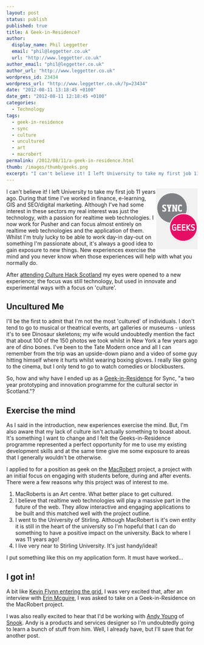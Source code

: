 ```yaml
---
layout: post
status: publish
published: true
title: A Geek-in-Residence?
author:
  display_name: Phil Leggetter
  email: "phil@leggetter.co.uk"
  url: "http://www.leggetter.co.uk"
author_email: "phil@leggetter.co.uk"
author_url: "http://www.leggetter.co.uk"
wordpress_id: 23434
wordpress_url: "http://www.leggetter.co.uk/?p=23434"
date: "2012-08-11 13:18:45 +0100"
date_gmt: "2012-08-11 12:18:45 +0100"
categories:
  - Technology
tags:
  - geek-in-residence
  - sync
  - culture
  - uncultured
  - art
  - macrobert
permalink: /2012/08/11/a-geek-in-residence.html
thumb: /images/thumb/geeks.png
excerpt: "I can't believe it! I left University to take my first job 11 years ago. During that time I've worked in finance, e-learning, GIS and SEO/digital marketing. Although I've had some interest in these sectors my real interest was just the technology, with a passion for realtime web technologies. I now work for Pusher and can focus almost entirely on realtime web technologies and the application of them. Whilst I'm truly lucky to be able to work day-in day-out on something I'm passionate about, it's always a good idea to gain exposure to new things. New experiences exercise the mind and you never know when those experiences will help with what you normally do."
---
```


<p><img src="/images/thumb/geeks.png" alt="Geeks" align="right" /></p>
<p>I can't believe it! I left University to take my first job 11 years ago. During that time I've worked in finance, e-learning, GIS and SEO/digital marketing. Although I've had some interest in these sectors my real interest was just the technology, with a passion for realtime web technologies. I now work for Pusher and can focus almost entirely on realtime web technologies and the application of them. Whilst I'm truly lucky to be able to work day-in day-out on something I'm passionate about, it's always a good idea to gain exposure to new things. New experiences exercise the mind and you never know when those experiences will help with what you normally do.</p>
<p>After <a href="http://blog.pusher.com/2012/5/3/shakey-has-it-all-realtime-mobile-browser-and-user-audience-engagement">attending Culture Hack Scotland</a> my eyes were opened to a new experience; the focus was still technology, but used in innovate and experimental ways with a focus on 'culture'.</p>
<h2>Uncultured Me</h2>
<p>I'll be the first to admit that I'm not the most 'cultured' of individuals. I don't tend to go to musical or theatrical events, art galleries or museums - unless it's to see Dinosaur skeletons; my wife would undoubtedly mention the fact that about 100 of the 150 photos we took whilst in New York a few years ago are of dino bones. I've been to the Tate Modern once and all I can remember from the trip was an upside-down piano and a video of some guy hitting himself where it hurts whilst wearing boxing gloves. I really like going to the cinema, but I only tend to go to watch comedies or blockbusters.</p>
<p>So, how and why have I ended up as a <a href="http://www.welcometosync.com/geeks/">Geek-in-Residence</a> for Sync, "a two year prototyping and innovation programme for the cultural sector in Scotland."?</p>
<h2>Exercise the mind</h2>
<p>As I said in the introduction, new experiences exercise the mind. But, I'm also aware that my lack of culture isn't actually something to boast about. It's something I want to change and I felt the Geeks-in-Residence programme represented a perfect opportunity for me to use my existing development skills and at the same time give me some exposure to areas that I generally wouldn't be otherwise.</p>
<p>I applied to for a position as geek on the <a href="http://macrobert.org">MacRobert</a> project, a project with an initial focus on engaging with students before, during and after events. There were a few reasons why this project was of interest to me.</p>
<ol>
<li>MacRoberts is an Art centre. What better place to get cultured.</li>
<li>I believe that realtime web technologies will play a massive part in the future of the web. They allow interactive and engaging applications to be built and this matched well with the project outline.</li>
<li>I went to the University of Stirling. Although MacRobert is it's own entity it is still in the heart of the university so I'm hopeful that I can do something to have a positive impact on the university. Back to where I was 11 years ago!</li>
<li>I live very near to Stirling University. It's just handy/ideal!</li>
</ol>
<p>I put something like this on my application form. It must have worked...</p>
<h2>I got in!</h2>
<p>A bit like <a href="http://www.youtube.com/watch?v=aQj_tcQ2Ey8">Kevin Flynn entering the grid</a>, I was very excited that, after an interview with <a href="http://twitter.com/beyongolia">Erin Mcguire</a>, I was asked to take on a Geek-in-Residence on the MacRobert project.</p>
<p>I was also really excited to hear that I'd be working with <a href="http://andyyoungdesign.wordpress.com/">Andy Young</a> of <a href="http://wearesnook.com/snook/">Snook</a>. Andy is a products and services designer so I'm undoubtedly going to learn a bunch of stuff from him. Well, I already have, but I'll save that for another post.</p>
